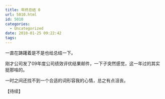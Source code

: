 ```yaml
---
title: 年终总结 0
url: 5010.html
id: 5010
categories:
  - Uncategorized
date: 2010-01-25 09:22:42
tags:
---
```


一直在踌躇着是不是也给总结一下。

刚才公司发了09年度公司绩效评优结果邮件，一下子突然感觉，这一年过的其实挺那啥的。

一时之间还找不到一个合适的词形容我的心情，总之有点沮丧。

【待续】
